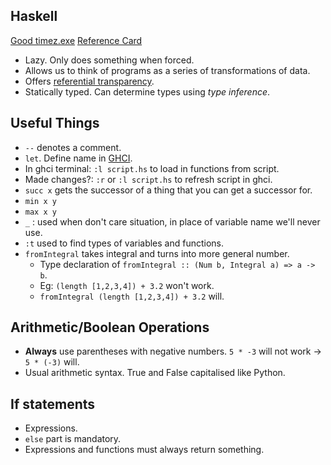 ## Haskell
[Good timez.exe](https://www.youtube.com/watch?v=RqvCNb7fKsg)
[Reference Card](https://wiki.haskell.org/Reference_card)
  + Lazy. Only does something when forced.
  + Allows us to think of programs as a series of transformations of data.
  + Offers [referential transparency](https://stackoverflow.com/a/210871/11125533).
  + Statically typed. Can determine types using _type inference_.
  
## Useful Things
  + `--` denotes a comment.
  + `let`. Define name in [GHCI](https://downloads.haskell.org/~ghc/latest/docs/html/users_guide/ghci.html).
  + In ghci terminal: `:l script.hs` to load in functions from script.
  + Made changes?: `:r` or `:l script.hs` to refresh script in ghci.
  + `succ x` gets the successor of a thing that you can get a successor for.
  + `min x y`
  + `max x y`
  + `_` : used when don't care situation, in place of variable name we'll never use.
  + `:t` used to find types of variables and functions.
  + `fromIntegral` takes integral and turns into more general number.
    + Type declaration of `fromIntegral :: (Num b, Integral a) => a -> b`.
    + Eg: `(length [1,2,3,4]) + 3.2` won't work.
    + `fromIntegral (length [1,2,3,4]) + 3.2` will.
  
## Arithmetic/Boolean Operations
  + **Always** use parentheses with negative numbers. `5 * -3` will not work -> `5 * (-3)` will.
  + Usual arithmetic syntax. True and False capitalised like Python.
  
## If statements
  + Expressions.
  + `else` part is mandatory.
  + Expressions and functions must always return something.
